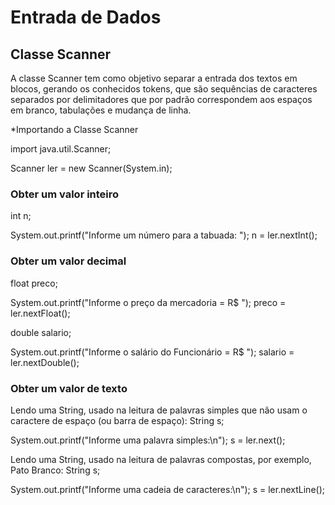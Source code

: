 # Entrada de Dados

## Classe Scanner
A classe Scanner tem como objetivo separar a entrada dos textos em blocos, gerando os conhecidos tokens, que são sequências de caracteres separados por delimitadores que por padrão correspondem aos espaços em branco, tabulações e mudança de linha.

*Importando a Classe Scanner

import java.util.Scanner;

<!-- Instanciando e criando um objeto Scanner -->

Scanner ler = new Scanner(System.in);

### Obter um valor inteiro

int n;

System.out.printf("Informe um número para a tabuada: ");
n = ler.nextInt();

### Obter um valor decimal

float preco;

System.out.printf("Informe o preço da mercadoria = R$ ");
preco = ler.nextFloat();

<!-- OU -->

double salario;

System.out.printf("Informe o salário do Funcionário = R$ ");
salario = ler.nextDouble();

### Obter um valor de texto


Lendo uma String, usado na leitura de palavras simples que não usam o caractere de espaço (ou barra de espaço):
String s;

System.out.printf("Informe uma palavra simples:\n");
s = ler.next();

Lendo uma String, usado na leitura de palavras compostas, por exemplo, Pato Branco:
String s;

System.out.printf("Informe uma cadeia de caracteres:\n");
s = ler.nextLine();



